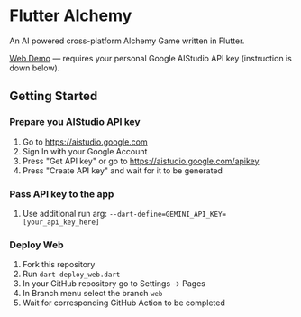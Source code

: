 # Flutter Alchemy

An AI powered cross-platform Alchemy Game written in Flutter.

[Web Demo](https://kltsv.github.io/flutter_alchemy/) —
requires your personal Google AIStudio API key (instruction is down below).

## Getting Started

### Prepare you AIStudio API key

1. Go to https://aistudio.google.com
2. Sign In with your Google Account
3. Press "Get API key" or go to https://aistudio.google.com/apikey
4. Press "Create API key" and wait for it to be generated

### Pass API key to the app

1. Use additional run arg: `--dart-define=GEMINI_API_KEY=[your_api_key_here]`

### Deploy Web

1. Fork this repository
2. Run `dart deploy_web.dart`
2. In your GitHub repository go to Settings -> Pages
3. In Branch menu select the branch `web`
4. Wait for corresponding GitHub Action to be completed